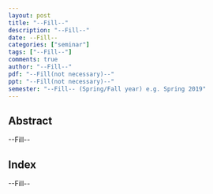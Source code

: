 ```yaml
---
layout: post
title: "--Fill--"
description: "--Fill--"
date: --Fill--
categories: ["seminar"]
tags: ["--Fill--"]
comments: true
author: "--Fill--"
pdf: "--Fill(not necessary)--"
ppt: "--Fill(not necessary)--"
semester: "--Fill-- (Spring/Fall year) e.g. Spring 2019"
---
```


<!-- Post name should be this form: today-title.md
        For example, 2019-08-02-hyperparameter-optimization.md -->

<!-- Fill the contents where --Fill-- exists -->
<!-- If you don't want to fill the --Fill--(not necessary) part, then remove them all.
        For example, pdf: -->
<!-- The example is in '_posts/2019-08-02-hyperparameter-optimization.md'>

<!-- For 'title' front matter, follow this format: This is Title Format -->
<!-- For 'description' front matter, follow this format: It is description. -->
<!-- For 'date' front matter, follow this format: 2019-01-01 -->
<!-- For 'tags' front matter, write down the tag in abbreviation
        For example, write down CV instead of Computer Science
        'tags' can be more than one. Follow the format: ["CV", "ML"] -->
<!-- For 'author' fron matter, write down your name in this format: Gildong Hong -->
<!-- For 'pdf' and 'ppt' front matter, if you have the attachment files, write down the url -->

## Abstract
--Fill--

## Index
--Fill--

<!-- You can add more information below -->

